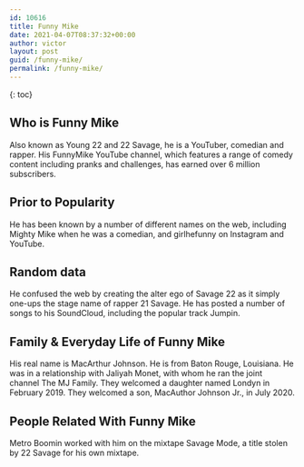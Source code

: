 ```yaml
---
id: 10616
title: Funny Mike
date: 2021-04-07T08:37:32+00:00
author: victor
layout: post
guid: /funny-mike/
permalink: /funny-mike/
---
```



{: toc}


## Who is Funny Mike



Also known as Young 22 and 22 Savage, he is a YouTuber, comedian and rapper. His FunnyMike YouTube channel, which features a range of comedy content including pranks and challenges, has earned over 6 million subscribers. 

                
                
                
## Prior to Popularity



He has been known by a number of different names on the web, including Mighty Mike when he was a comedian, and girlhefunny on Instagram and YouTube.  

                
                
                
## Random data



He confused the web by creating the alter ego of Savage 22 as it simply one-ups the stage name of rapper 21 Savage. He has posted a number of songs to his SoundCloud, including the popular track Jumpin. 

                
                
                
## Family & Everyday Life of Funny Mike



His real name is MacArthur Johnson. He is from Baton Rouge, Louisiana. He was in a relationship with Jaliyah Monet, with whom he ran the joint channel The MJ Family. They welcomed a daughter named Londyn in February 2019. They welcomed a son, MacAuthor Johnson Jr., in July 2020.

                
                
                
## People Related With Funny Mike



Metro Boomin worked with him on the mixtape Savage Mode, a title stolen by 22 Savage for his own mixtape. 

                
              
            
          
          
          